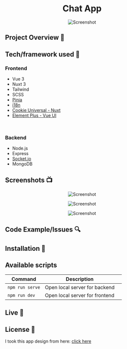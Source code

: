 <h1 align="center">Chat App</h1>

<p align="center">
  <a >
    <img src=""
         alt="Screenshot">
  </a>
</p>

## Project Overview 🎉

## Tech/framework used 🔧

<h3>Frontend</h3>
<ul>
    <li>Vue 3</li>
    <li>Nuxt 3</li>
    <li>Tailwind</li>
    <li>SCSS</li>
    <li><a href="https://pinia.vuejs.org/" target="_blank">Pinia</a></li>
    <li><a href="https://i18n.nuxtjs.org/" target="_blank">i18n</a></li>
    <li><a href="https://www.npmjs.com/package/cookie-universal-nuxt" target="_blank">Cookie Universal - Nuxt</a></li>
    <li><a href="https://element-plus.org/en-US/" target="_blank">Element Plus - Vue UI</a></li>
</ul>

<br/>

<h3>Backend</h3>
<ul>
    <li>Node.js</li>
    <li>Express</li>
    <li><a href="https://socket.io/get-started/chat" target="_blank">Socket.io</a></li>
    <li>MongoDB</li>
</ul>

## Screenshots 📺

<p align="center">
    <img src="" alt="Screenshot">
</p>

<p align="center">
    <img src="" alt="Screenshot">
</p>

<p align="center">
    <img src="" alt="Screenshot">
</p>

## Code Example/Issues 🔍

## Installation 💾

## Available scripts

| Command         | Description                    |     |
| --------------- | ------------------------------ | --- |
| `npm run serve` | Open local server for backend  |     |
| `npm run dev`   | Open local server for frontend |     |

## Live 📍

## License 🔱

I took this app design from here: <a href="https://www.figma.com/file/KUsIoz957F9TEVmunJXjZV/Chat-App---Free-Template-(Community)?type=design&node-id=1-2&mode=design&t=tt85LxaTEdMcVj7f-0" target="_blank">click here</a>
